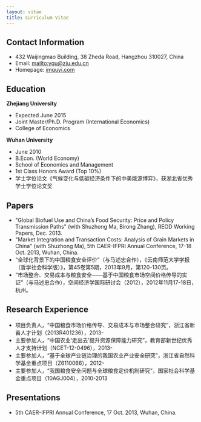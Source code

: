 ```yaml
---
layout: vitae
title: Curriculum Vitae
---
```


## Contact Information

- 432 Waijingmao Building, 38 Zheda Road, Hangzhou 310027, China
- Email: <mailto:yqu@zju.edu.cn>
- Homepage: [imquyi.com](http://imquyi.com/)

## Education

**Zhejiang University**

- Expected June 2015
- Joint Master/Ph.D. Program (International Economics)
- College of Economics

**Wuhan University**

- June 2010
- B.Econ. (World Economy)
- School of Economics and Management
- 1st Class Honors Award (Top 10%)
- 学士学位论文《气候变化与低碳经济条件下的中美能源博弈》，获湖北省优秀学士学位论文奖

## Papers


- "Global Biofuel Use and China’s Food Security: Price and Policy Transmission Paths" (with Shuzhong Ma, Birong Zhang), REOD Working Papers, Dec. 2013.
- "Market Integration and Transaction Costs: Analysis of Grain Markets in China" (with Shuzhong Ma), 5th CAER-IFPRI Annual Conference, 17-18 Oct. 2013, Wuhan, China.
- “全球化背景下的中国粮食安全评价”（与马述忠合作），《云南师范大学学报（哲学社会科学版）》，第45卷第5期，2013年9月，第120-130页。
- “市场整合、交易成本与粮食安全——基于中国粮食市场空间价格传导的实证”（与马述忠合作），空间经济学国际研讨会（2012），2012年11月17-18日，杭州。

<!--

## Books

- 《中国粮食安全与全球粮食定价权——基于产业链视角的分析》（与马述忠、王军合著），XX：XX出版社，yyyy年

## Book Sections

- “基于开放视角推进区域现代化建设的政策建议”，见：马述忠等，《物质富裕与现代化浙江——基于区域开放视角》，XX：XX出版社，yyyy年：pp-pp

-->

## Research Experience

- 项目负责人，“中国粮食市场价格传导、交易成本与市场整合研究”，浙江省新苗人才计划（2013R401236），2013-
- 主要参加人，“中国农业‘走出去’提升资源保障能力研究”，教育部新世纪优秀人才支持计划（NCET-12-0496），2013-
- 主要参加人，“基于全球产业链治理的我国农业产业安全研究”，浙江省自然科学基金重点项目（Z6110066），2012-
- 主要参加人，“我国粮食安全问题与全球粮食定价机制研究”，国家社会科学基金重点项目（10AGJ004），2010-2013

## Presentations

- 5th CAER-IFPRI Annual Conference, 17 Oct. 2013, Wuhan, China.
